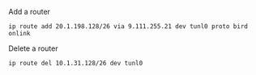 
Add a router
```
ip route add 20.1.198.128/26 via 9.111.255.21 dev tunl0 proto bird onlink
```

Delete a router
```
ip route del 10.1.31.128/26 dev tunl0
```



